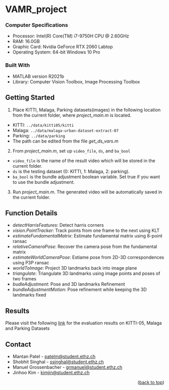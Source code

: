 # VAMR_project

### Computer Specifications

* Processor: Intel(R) Core(TM) i7-9750H CPU @ 2.60GHz
* RAM: 16.0GB
* Graphic Card: Nvidia GeForce RTX 2060 Labtop 
* Operating System: 64-bit Windows 10 Pro

### Built With

* MATLAB version R2021b
* Library: Computer Vision Toolbox, Image Processing Toolbox

<!-- HOW TO USE -->
## Getting Started

1. Place KITTI, Malaga, Parking datasets(images) in the following location from the current folder, where _project_main.m_ is located.
* KITTI: `../data/kitti05/kitti`
* Malaga: `../data/malaga-urban-dataset-extract-07`
* Parking: `../data/parking`
* The path can be edited from the file _get_ds_vars.m_

2. From _project_main.m_, set up `video_file`, `ds`, and `ba_bool`
* `video_file` is the name of the result video which will be stored in the current folder.
* `ds` is the testing dataset (0: KITTI, 1: Malaga, 2: parking).
* `ba_bool` is the bundle adjustment boolean variable. Set true if you want to use the bundle adjustment.

3. Run _project_main.m_. The generated video will be automatically saved in the current folder.

## Function Details

* _detectHarrisFeatures_: Detect harris corners
* _vision.PointTracker_: Track points from one frame to the next using KLT
* _estimateFundamentalMatrix_: Estimate fundamental matrix using 8-point ransac
* _relativeCameraPose_: Recover the camera pose from the fundamental matrix
* _estimateWorldCameraPose_: Estiame pose from 2D-3D correspondences using P3P ransac
* _worldToImage_: Project 3D landmarks back into image plane
* _triangulate_: Triangulate 3D landmarks using image points and poses of two frames
* _budleAdjustment_: Pose and 3D landmarks Refinement
* _bundleAdjustmentMotion_: Pose refinement while keeping the 3D landmarks fixed

## Results
Please visit the following [link](https://www.youtube.com/playlist?list=PL41a83_sExo0vBHgH7e4u8pi1S1inXTLd) for the evaluation results on KITTI-05, Malaga and Parking Datasets

<!-- CONTACT -->
## Contact

* Mantan Patel  - patelm@student.ethz.ch
* Shobhit Singhal - ssinghal@student.ethz.ch
* Manuel Grossenbacher - grmanuel@student.ethz.ch
* Jinhoo Kim - kimjin@student.ethz.ch



<p align="right">(<a href="#top">back to top</a>)</p>



